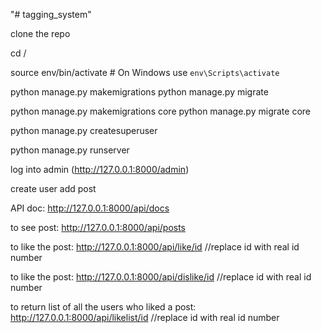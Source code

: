"# tagging_system" 

clone the repo

cd /

source env/bin/activate  # On Windows use `env\Scripts\activate`

python manage.py makemigrations
python manage.py migrate

python manage.py makemigrations core
python manage.py migrate core

python manage.py createsuperuser

python manage.py runserver

log into admin (http://127.0.0.1:8000/admin)

create user
add post

API doc: http://127.0.0.1:8000/api/docs

to see post: http://127.0.0.1:8000/api/posts

to like the post: http://127.0.0.1:8000/api/like/id  //replace id with real id number

to like the post: http://127.0.0.1:8000/api/dislike/id  //replace id with real id number

to return list of all the users who liked a post: http://127.0.0.1:8000/api/likelist/id  //replace id with real id number
